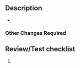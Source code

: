 ## Description
<!-- State the important and distinctive changes -->
- 

### Other Changes Required
<!-- Include things such as additional adjustments etc. -->

## Review/Test checklist
<!-- A list of tests that should be performed before merging, in addition to unit testing -->
1.
